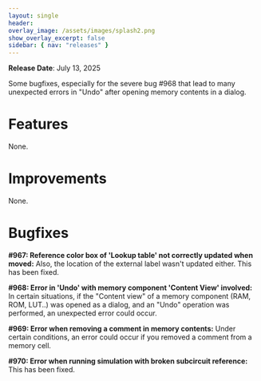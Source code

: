 ```yaml
---
layout: single
header:
overlay_image: /assets/images/splash2.png
show_overlay_excerpt: false
sidebar: { nav: "releases" }
---
```


**Release Date**: July 13, 2025

Some bugfixes, especially for the severe bug #968 that lead to many unexpected errors in "Undo" after opening memory contents in a dialog.

# Features

None.

# Improvements

None.

# Bugfixes

**#967: Reference color box of 'Lookup table' not correctly updated when moved:** Also, the location of the external label wasn't updated either. This has been fixed.

**#968: Error in 'Undo' with memory component 'Content View' involved:** In certain situations, if the "Content view" of a memory component (RAM, ROM, LUT..) was opened as a dialog, and an "Undo" operation was performed, an unexpected error could occur.

**#969: Error when removing a comment in memory contents:** Under certain conditions, an error could occur if you removed a comment from a memory cell.

**#970: Error when running simulation with broken subcircuit reference:** This has been fixed.



